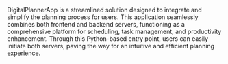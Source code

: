 DigitalPlannerApp is a streamlined solution designed to integrate and simplify the planning process for users. This application seamlessly combines both frontend and backend servers, functioning as a comprehensive platform for scheduling, task management, and productivity enhancement. Through this Python-based entry point, users can easily initiate both servers, paving the way for an intuitive and efficient planning experience.